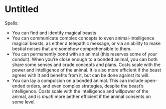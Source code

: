 # Untitled

Spells:

- You can find and identify magical beasts
- You can communicate complex concepts to even animal-intelligence magical beasts, as either a telepathic message, or via an ability to make bestial noises that are somehow comprehensible to them.
- You can permanently bond with an animal (this reserves some of your conduit). When you’re close enough to a bonded animal, you can both share some senses and crude concepts and plans. Costs scale with the power and intelligence of the animal. It is also more efficient if the beast agrees with it and benefits from it, but can be done against its will.
- You can lay a compulsion on a bonded animal. This can include open-ended orders, and even complex strategies, despite the beast’s intelligence. Costs scale with the intelligence and willpower of the animal, and is *much* more aether efficient if the animal consents on some level.